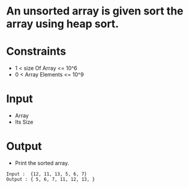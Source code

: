 # An unsorted array is given sort the array using heap sort.

# Constraints
-  1 < size Of Array <= 10^6
-  0 < Array Elements <= 10^9

# Input
- Array
- Its Size

# Output
- Print the sorted array.

```
Input :  {12, 11, 13, 5, 6, 7}
Output : { 5, 6, 7, 11, 12, 13, }

```

